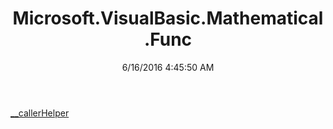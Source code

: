 ﻿---
title: Microsoft.VisualBasic.Mathematical.Func
date: 6/16/2016 4:45:50 AM
---

[__callerHelper](T-Microsoft.VisualBasic.Mathematical.Func.__callerHelper.html)

